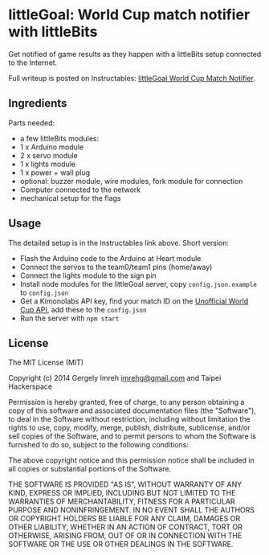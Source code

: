 # littleGoal: World Cup match notifier with littleBits

Get notified of game results as they happen with a littleBits setup connected
to the Internet.

Full writeup is posted on Instructables: [littleGoal World Cup Match Notifier][instructables].

[instructables]: http://www.instructables.com/id/littleGoal-World-Cup-Match-Notifier/ "LittleGoal: World Cup Match Notifier"

## Ingredients

Parts needed:

* a few littleBits modules:
 * 1 x Arduino module
 * 2 x servo module
 * 1 x lights module
 * 1 x power + wall plug
 * optional: buzzer module, wire modules, fork module for connection
* Computer connected to the network
* mechanical setup for the flags

## Usage

The detailed setup is in the Instructables link above. Short version:

* Flash the Arduino code to the Arduino at Heart module
* Connect the servos to the team0/team1 pins (home/away)
* Connect the lights module to the sign pin
* Install node modules for the littleGoal server, copy `config.json.example` to `config.json`
* Get a Kimonolabs API key, find your match ID on the [Unofficial World Cup API][wcapi], add these to the `config.json`
* Run the server with `npm start`

[wcapi]: https://www.kimonolabs.com/worldcup/explorer "The (un)official World Cup API"

## License

The MIT License (MIT)

Copyright (c) 2014 Gergely Imreh  <imrehg@gmail.com> and Taipei Hackerspace

Permission is hereby granted, free of charge, to any person obtaining a copy
of this software and associated documentation files (the "Software"), to deal
in the Software without restriction, including without limitation the rights
to use, copy, modify, merge, publish, distribute, sublicense, and/or sell
copies of the Software, and to permit persons to whom the Software is
furnished to do so, subject to the following conditions:

The above copyright notice and this permission notice shall be included in
all copies or substantial portions of the Software.

THE SOFTWARE IS PROVIDED "AS IS", WITHOUT WARRANTY OF ANY KIND, EXPRESS OR
IMPLIED, INCLUDING BUT NOT LIMITED TO THE WARRANTIES OF MERCHANTABILITY,
FITNESS FOR A PARTICULAR PURPOSE AND NONINFRINGEMENT. IN NO EVENT SHALL THE
AUTHORS OR COPYRIGHT HOLDERS BE LIABLE FOR ANY CLAIM, DAMAGES OR OTHER
LIABILITY, WHETHER IN AN ACTION OF CONTRACT, TORT OR OTHERWISE, ARISING FROM,
OUT OF OR IN CONNECTION WITH THE SOFTWARE OR THE USE OR OTHER DEALINGS IN
THE SOFTWARE.
